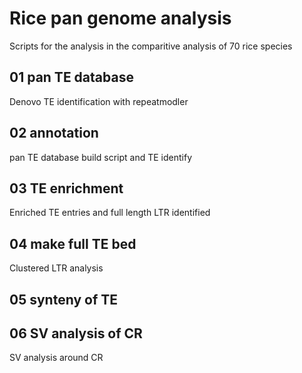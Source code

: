 # Rice pan genome analysis  
Scripts for the analysis in the comparitive analysis of 70 rice species  

## 01 pan TE database  
Denovo TE identification with repeatmodler   
  
## 02 annotation  
pan TE database build script and TE identify  
    
## 03 TE enrichment  
Enriched TE entries and full length LTR identified   

## 04 make full TE bed  
Clustered LTR analysis  
  
## 05 synteny of TE  

## 06 SV analysis of CR
SV analysis around CR
